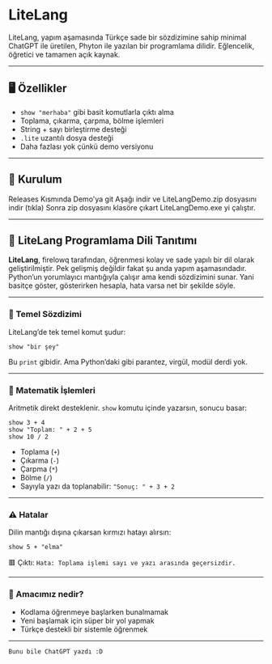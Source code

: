 # LiteLang

LiteLang, yapım aşamasında Türkçe sade bir sözdizimine sahip minimal ChatGPT ile üretilen, Phyton ile yazılan bir programlama dilidir. Eğlencelik, öğretici ve tamamen açık kaynak.

---

## 🖥️ Özellikler

- `show "merhaba"` gibi basit komutlarla çıktı alma  
- Toplama, çıkarma, çarpma, bölme işlemleri  
- String + sayı birleştirme desteği  
- `.lite` uzantılı dosya desteği
- Daha fazlası yok çünkü demo versiyonu

---

## 🔧 Kurulum

Releases Kısmında Demo'ya git Aşağı indir ve LiteLangDemo.zip dosyasını indir (tıkla) Sonra zip dosyasını klasöre çıkart LiteLangDemo.exe yi çalıştır.

---

## 📘 LiteLang Programlama Dili Tanıtımı

**LiteLang**, firelowq tarafından, öğrenmesi kolay ve sade yapılı bir dil olarak geliştirilmiştir. Pek gelişmiş değildir fakat şu anda yapım aşamasındadır.
Python’un yorumlayıcı mantığıyla çalışır ama kendi sözdizimini sunar.
Yani basitçe göster, gösterirken hesapla, hata varsa net bir şekilde söyle.

---

### 🧩 Temel Sözdizimi

LiteLang’de tek temel komut şudur:

```
show "bir şey"
```

Bu `print` gibidir. Ama Python’daki gibi parantez, virgül, modül derdi yok.

---

### 🧮 Matematik İşlemleri

Aritmetik direkt desteklenir. `show` komutu içinde yazarsın, sonucu basar:

```lite
show 3 + 4
show "Toplam: " + 2 + 5
show 10 / 2
```

* Toplama (`+`)
* Çıkarma (`-`)
* Çarpma (`*`)
* Bölme (`/`)
* Sayıyla yazı da toplanabilir: `"Sonuç: " + 3 + 2`

---

### ⚠️ Hatalar

Dilin mantığı dışına çıkarsan kırmızı hatayı alırsın:

```lite
show 5 + "elma"
```

🟥 Çıktı: `Hata: Toplama işlemi sayı ve yazı arasında geçersizdir.`

---

### 🎯 Amacımız nedir?

* Kodlama öğrenmeye başlarken bunalmamak
* Yeni başlamak için süper bir yol yapmak
* Türkçe destekli bir sistemle öğrenmek

---

`Bunu bile ChatGPT yazdı :D`
